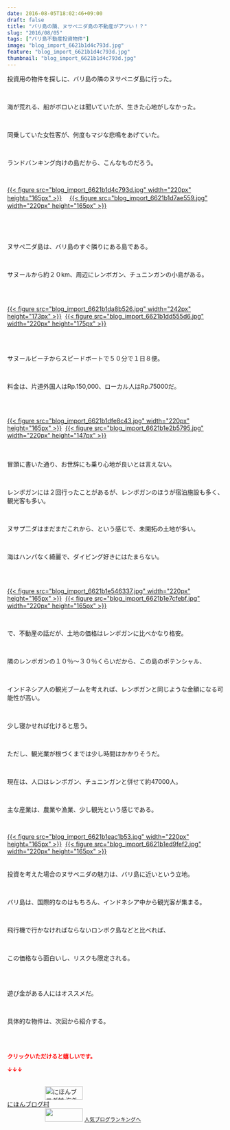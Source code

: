 ```yaml
---
date: 2016-08-05T18:02:46+09:00
draft: false
title: "バリ島の隣、ヌサペニダ島の不動産がアツい！？"
slug: "2016/08/05"
tags: ["バリ島不動産投資物件"]
image: "blog_import_6621b1d4c793d.jpg"
feature: "blog_import_6621b1d4c793d.jpg"
thumbnail: "blog_import_6621b1d4c793d.jpg"
---
```

<p>投資用の物件を探しに、バリ島の隣のヌサペニダ島に行った。</p><br/><p>海が荒れる、船がボロいとは聞いていたが、生きた心地がしなかった。</p><br/><p>同乗していた女性客が、何度もマジな悲鳴をあげていた。</p><br/><p>ランドバンキング向けの島だから、こんなものだろう。</p><br/><p><a href="blog_import_6621b1d63fe33.jpg">{{< figure src="blog_import_6621b1d4c793d.jpg" width="220px" height="165px" >}}</a> 　<a href="blog_import_6621b1d8e2ac4.jpg">{{< figure src="blog_import_6621b1d7ae559.jpg" width="220px" height="165px" >}}</a> </p><br/><p><br/></p><p>ヌサぺ二ダ島は、バリ島のすぐ隣りにある島である。<br/></p><br/><p>サヌールから約２０km、周辺にレンボガン、チュニンガンの小島がある。</p><br/><p><a href="o0640048013715653328.jpg"></a></p><p><br/><a href="blog_import_6621b1dbd2690.jpg">{{< figure src="blog_import_6621b1da8b526.jpg" width="242px" height="173px" >}}</a>  <a href="blog_import_6621b1de92907.jpg">{{< figure src="blog_import_6621b1dd555d6.jpg" width="220px" height="175px" >}}</a> <br/></p><br/><br/><p>サヌールビーチからスピードボートで５０分で１日８便。<br/></p><br/><p>料金は、片道外国人はRp.150,000、ローカル人はRp.75000だ。</p><br/><br/><p><a href="blog_import_6621b1e129bd8.jpg">{{< figure src="blog_import_6621b1dfe8c43.jpg" width="220px" height="165px" >}}</a>  <a href="blog_import_6621b1e3ec877.jpg">{{< figure src="blog_import_6621b1e2b5795.jpg" width="220px" height="147px" >}}</a> <br/></p><p><br/><br/>冒頭に書いた通り、お世辞にも乗り心地が良いとは言えない。<br/></p><br/><p>レンボガンには２回行ったことがあるが、レンボガンのほうが宿泊施設も多く、観光客も多い。</p><br/><p>ヌサプ二ダはまだまだこれから、という感じで、未開拓の土地が多い。<br/></p><br/><p>海はハンパなく綺麗で、ダイビング好きにはたまらない。</p><br/><p><br/><a href="blog_import_6621b1e67d088.jpg">{{< figure src="blog_import_6621b1e546337.jpg" width="220px" height="165px" >}}</a>  <a href="blog_import_6621b1e913f02.jpg">{{< figure src="blog_import_6621b1e7cfebf.jpg" width="220px" height="165px" >}}</a> <br/></p><br/><p>で、不動産の話だが、土地の価格はレンボガンに比べかなり格安。<br/></p><br/><p>隣のレンボガンの１０％～３０％くらいだから、この島のポテンシャル、<br/></p><br/><p>インドネシア人の観光ブームを考えれば、レンボガンと同じような金額になる可能性が高い。<br/></p><br/><p>少し寝かせれば化けると思う。</p><p><br/></p><p>ただし、観光業が根づくまでは少し時間はかかりそうだ。</p><br/><p>現在は、人口はレンボガン、チュニンガンと併せて約47000人。</p><br/><p>主な産業は、農業や漁業、少し観光という感じである。</p><br/><p><a href="blog_import_6621b1ec1e028.jpg">{{< figure src="blog_import_6621b1eac1b53.jpg" width="220px" height="165px" >}}</a>  <a href="blog_import_6621b1eeeb99b.jpg">{{< figure src="blog_import_6621b1ed9fef2.jpg" width="220px" height="165px" >}}</a> <br/><br/><br/>投資を考えた場合のヌサペニダの魅力は、バリ島に近いという立地。</p><br/><p>バリ島は、国際的なのはもちろん、インドネシア中から観光客が集まる。</p><br/><p>飛行機で行かなければならないロンボク島などと比べれば、</p><br/><p>この価格なら面白いし、リスクも限定される。</p><br/><br/><p>遊び金がある人にはオススメだ。</p><br/><p>具体的な物件は、次回から紹介する。</p><br/><br/><p><font color="#ff0000" size="2"><strong>クリックいただけると嬉しいです。<br/></strong></font></p><p><font color="#ff0000" size="2"><strong>↓↓↓</strong></font></p><p><br/><a href="ranking.html?p_cid=01260127" target="_blank"><img border="0" alt="にほんブログ村 海外生活ブログ バリ島情報へ" src="data:image/svg+xml;charset=utf-8,%3Csvg%20xmlns%3D%22http%3A%2F%2Fwww.w3.org%2F2000%2Fsvg%22%20title%3D%22Placeholder%20for%20Images%22%20role%3D%22presentation%22%20viewBox%3D%220%200%2088%2031%22%20%2F%3E" width="88" height="31" data-src="https://img-proxy.blog-video.jp/images?url=http%3A%2F%2Foverseas.blogmura.com%2Fbali%2Fimg%2Fbali88_31.gif" style="aspect-ratio: auto 88 / 31;"/><noscript><img border="0" alt="にほんブログ村 海外生活ブログ バリ島情報へ" src="https://img-proxy.blog-video.jp/images?url=http%3A%2F%2Foverseas.blogmura.com%2Fbali%2Fimg%2Fbali88_31.gif" width="88" height="31"></noscript></a> <br/><a href="ranking.html?p_cid=01260127" target="_blank">にほんブログ村</a> <br/><a title="人気ブログランキングへ" href="link.php?1804582"><img border="0" src="data:image/svg+xml;charset=utf-8,%3Csvg%20xmlns%3D%22http%3A%2F%2Fwww.w3.org%2F2000%2Fsvg%22%20title%3D%22Placeholder%20for%20Images%22%20role%3D%22presentation%22%20viewBox%3D%220%200%2088%2031%22%20%2F%3E" width="88" height="31" data-src="https://blog.with2.net/img/banner/banner_22.gif" style="aspect-ratio: auto 88 / 31;"/><noscript><img border="0" src="https://blog.with2.net/img/banner/banner_22.gif" width="88" height="31"></noscript></a> <a style="FONT-SIZE: 12px" href="link.php?1804582">人気ブログランキングへ</a> </p>

